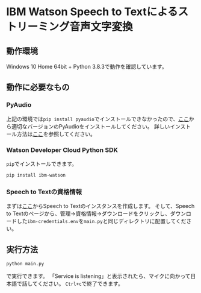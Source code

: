 # IBM Watson Speech to Textによるストリーミング音声文字変換

## 動作環境

Windows 10 Home 64bit + Python 3.8.3で動作を確認しています。

## 動作に必要なもの

### PyAudio

上記の環境では`pip install pyaudio`でインストールできなかったので、[ここ](https://www.lfd.uci.edu/~gohlke/pythonlibs/#pyaudio)から適切なバージョンのPyAudioをインストールしてください。
詳しいインストール方法は[ここ](https://stackoverflow.com/a/55630212)を参照してください。

### Watson Developer Cloud Python SDK

`pip`でインストールできます。
```sh
pip install ibm-watson
```

### Speech to Textの資格情報

まずは[ここ](https://cloud.ibm.com/catalog/services/speech-to-text)からSpeech to Textのインスタンスを作成します。
そして、Speech to Textのページから、管理→資格情報→ダウンロードをクリックし、ダウンロードした`ibm-credentials.env`を`main.py`と同じディレクトリに配置してください。

## 実行方法

```sh
python main.py
```
で実行できます。
「Service is listening」と表示されたら、マイクに向かって日本語で話してください。
`Ctrl+c`で終了できます。
